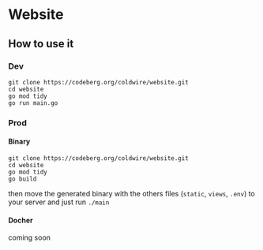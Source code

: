# Website

## How to use it
### Dev
```
git clone https://codeberg.org/coldwire/website.git
cd website
go mod tidy
go run main.go
```

### Prod
#### Binary
```
git clone https://codeberg.org/coldwire/website.git
cd website
go mod tidy
go build
```

then move the generated binary with the others files (`static`, `views`, `.env`) to your server and just run `./main`

#### Docher
coming soon